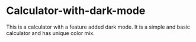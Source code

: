 # Calculator-with-dark-mode
This is a calculator with a feature added dark mode. It is a simple and basic calculator and has unique color mix.
